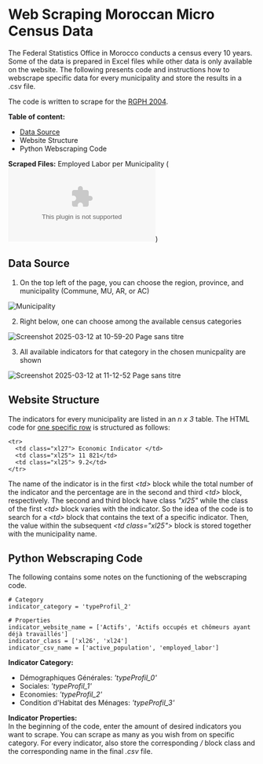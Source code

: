 # Web Scraping Moroccan Micro Census Data
The Federal Statistics Office in Morocco conducts a census every 10 years. Some of the data is prepared in Excel files while other data is only available on the website. The following presents code and instructions how to webscrape specific data for every municipality and store the results in a .csv file.

The code is written to scrape for the [RGPH 2004](https://applications-web.hcp.ma/hpmc/frmmarocenchiffres.aspx).

**Table of content:**
  - [Data Source](#data-source)
  - Website Structure
  - Python Webscraping Code


**Scraped Files:**
Employed Labor per Municipality (![.csv](https://github.com/yann-mueller/webscraping_census/blob/main/mor_scraping_example.csv))


## Data Source
1) On the top left of the page, you can choose the region, province, and municipality (Commune, MU, AR, or AC)

![Municipality](https://github.com/user-attachments/assets/0850c288-66f3-48b8-997a-6d2f5aafa681)

2) Right below, one can choose among the available census categories
   
![Screenshot 2025-03-12 at 10-59-20 Page sans titre](https://github.com/user-attachments/assets/400c12e6-1272-41c3-b521-1f523d280c5e)

3) All available indicators for that category in the chosen municpality are shown

![Screenshot 2025-03-12 at 11-12-52 Page sans titre](https://github.com/user-attachments/assets/650fd564-8b43-4173-b992-c070aaf2f01f)

 ## Website Structure
The indicators for every municipality are listed in an *n x 3* table. The HTML code for <ins>one specific row</ins> is structured as follows:

```
<tr>
  <td class="xl27"> Economic Indicator </td>
  <td class="xl25"> 11 821</td>
  <td class="xl25"> 9.2</td>
</tr>
```
The name of the indicator is in the first *\<td>* block while the total number of the indicator and the percentage are in the second and third *\<td>* block, respectively. The second and third block have class *"xl25"* while the class of the first *\<td>* block varies with the indicator. So the idea of the code is to search for a *\<td>* block that contains the text of a specific indicator. Then, the value within the subsequent *\<td class="xl25">* block is stored together with the municipality name.

 ## Python Webscraping Code
 The following contains some notes on the functioning of the webscraping code.
 ```
# Category
indicator_category = 'typeProfil_2'

# Properties
indicator_website_name = ['Actifs', 'Actifs occupés et chômeurs ayant déjà travaillés']
indicator_class = ['xl26', 'xl24']
indicator_csv_name = ['active_population', 'employed_labor']
```
**Indicator Category:**
- Démographiques Générales: *'typeProfil_0'*
- Sociales: *'typeProfil_1'*
- Economies: *'typeProfil_2'*
- Condition d'Habitat des Ménages: *'typeProfil_3'*

**Indicator Properties:**  
In the beginning of the code, enter the amount of desired indicators you want to scrape. You can scrape as many as you wish from on specific category. For every indicator, also store the corresponding */<td>* block class and the corresponding name in the final *.csv* file.
